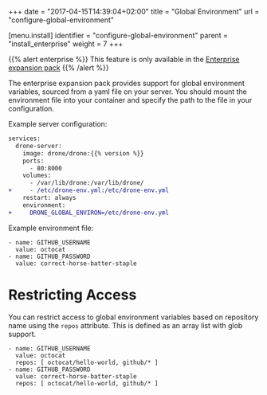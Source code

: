 +++
date = "2017-04-15T14:39:04+02:00"
title = "Global Environment"
url = "configure-global-environment"

[menu.install]
  identifier = "configure-global-environment"
  parent = "install_enterprise"
  weight = 7
+++

{{% alert enterprise %}}
This feature is only available in the [Enterprise expansion pack](https://drone.io/enterprise/)
{{% /alert %}}

The enterprise expansion pack provides support for global environment variables, sourced from a yaml file on your server. You should mount the environment file into your container and specify the path to the file in your configuration.

Example server configuration:

```diff
services:
  drone-server:
    image: drone/drone:{{% version %}}
    ports:
      - 80:8000
    volumes:
      - /var/lib/drone:/var/lib/drone/
+     - /etc/drone-env.yml:/etc/drone-env.yml
    restart: always
    environment:
+     DRONE_GLOBAL_ENVIRON=/etc/drone-env.yml
```

Example environment file:

```nohighlight
- name: GITHUB_USERNAME
  value: octocat
- name: GITHUB_PASSWORD
  value: correct-horse-batter-staple
```

# Restricting Access

You can restrict access to global environment variables based on repository name using the `repos` attribute. This is defined as an array list with glob support.

```
- name: GITHUB_USERNAME
  value: octocat
  repos: [ octocat/hello-world, github/* ]
- name: GITHUB_PASSWORD
  value: correct-horse-batter-staple
  repos: [ octocat/hello-world, github/* ]
```

